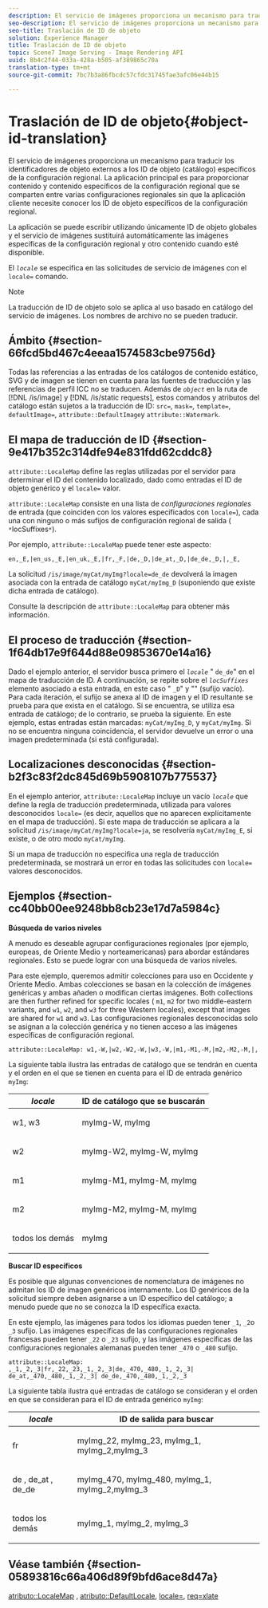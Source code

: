 ```yaml
---
description: El servicio de imágenes proporciona un mecanismo para traducir los identificadores de objeto externos a los ID de objeto (catálogo) específicos de la configuración regional. La aplicación principal es para proporcionar contenido y contenido específicos de la configuración regional que se comparten entre varias configuraciones regionales sin que la aplicación cliente necesite conocer los ID de objeto específicos de la configuración regional.
seo-description: El servicio de imágenes proporciona un mecanismo para traducir los identificadores de objeto externos a los ID de objeto (catálogo) específicos de la configuración regional. La aplicación principal es para proporcionar contenido y contenido específicos de la configuración regional que se comparten entre varias configuraciones regionales sin que la aplicación cliente necesite conocer los ID de objeto específicos de la configuración regional.
seo-title: Traslación de ID de objeto
solution: Experience Manager
title: Traslación de ID de objeto
topic: Scene7 Image Serving - Image Rendering API
uuid: 8b4c2f44-033a-428a-b505-af389865c70a
translation-type: tm+mt
source-git-commit: 7bc7b3a86fbcdc57cfdc31745fae3afc06e44b15

---
```



# Traslación de ID de objeto{#object-id-translation}

El servicio de imágenes proporciona un mecanismo para traducir los identificadores de objeto externos a los ID de objeto (catálogo) específicos de la configuración regional. La aplicación principal es para proporcionar contenido y contenido específicos de la configuración regional que se comparten entre varias configuraciones regionales sin que la aplicación cliente necesite conocer los ID de objeto específicos de la configuración regional.

La aplicación se puede escribir utilizando únicamente ID de objeto globales y el servicio de imágenes sustituirá automáticamente las imágenes específicas de la configuración regional y otro contenido cuando esté disponible.

El *`locale`* se especifica en las solicitudes de servicio de imágenes con el `locale=` comando.

>[!NOTE]
>
>La traducción de ID de objeto solo se aplica al uso basado en catálogo del servicio de imágenes. Los nombres de archivo no se pueden traducir.

## Ámbito {#section-66fcd5bd467c4eeaa1574583cbe9756d}

Todas las referencias a las entradas de los catálogos de contenido estático, SVG y de imagen se tienen en cuenta para las fuentes de traducción y las referencias de perfil ICC no se traducen. Además de *`object`* en la ruta de [!DNL /is/image] y [!DNL /is/static requests], estos comandos y atributos del catálogo están sujetos a la traducción de ID: `src=`, `mask=`, `template=`, `defaultImage=`, `attribute::DefaultImage`y `attribute::Watermark`.

## El mapa de traducción de ID {#section-9e417b352c314dfe94e831fdd62cddc8}

`attribute::LocaleMap` define las reglas utilizadas por el servidor para determinar el ID del contenido localizado, dado como entradas el ID de objeto genérico y el `locale=` valor.

`attribute::LocaleMap` consiste en una lista de *configuraciones regionales* de entrada (que coinciden con los valores especificados con `locale=`), cada una con ninguno o más sufijos de configuración regional de salida ( ` *`locSuffixes`*`).

Por ejemplo, `attribute::LocaleMap` puede tener este aspecto:

`en,_E,|en_us,_E,|en_uk,_E,|fr,_F,|de,_D,|de_at,_D,|de_de,_D,|,_E,`

La solicitud `/is/image/myCat/myImg?locale=de_de` devolverá la imagen asociada con la entrada de catálogo `myCat/myImg_D` (suponiendo que existe dicha entrada de catálogo).

Consulte la descripción de `attribute::LocaleMap` para obtener más información.

## El proceso de traducción {#section-1f64db17e9f644d88e09853670e14a16}

Dado el ejemplo anterior, el servidor busca primero el *`locale`* &quot; `de_de`&quot; en el mapa de traducción de ID. A continuación, se repite sobre el *`locSuffixes`* elemento asociado a esta entrada, en este caso &quot; `_D`&quot; y &quot;&quot; (sufijo vacío). Para cada iteración, el sufijo se anexa al ID de imagen y el ID resultante se prueba para que exista en el catálogo. Si se encuentra, se utiliza esa entrada de catálogo; de lo contrario, se prueba la siguiente. En este ejemplo, estas entradas están marcadas: `myCat/myImg_D`, y `myCat/myImg`. Si no se encuentra ninguna coincidencia, el servidor devuelve un error o una imagen predeterminada (si está configurada).

## Localizaciones desconocidas {#section-b2f3c83f2dc845d69b5908107b775537}

En el ejemplo anterior, `attribute::LocaleMap` incluye un vacío *`locale`* que define la regla de traducción predeterminada, utilizada para valores desconocidos `locale=` (es decir, aquellos que no aparecen explícitamente en el mapa de traducción). Si este mapa de traducción se aplicara a la solicitud `/is/image/myCat/myImg?locale=ja`, se resolvería `myCat/myImg_E`, si existe, o de otro modo `myCat/myImg`.

Si un mapa de traducción no especifica una regla de traducción predeterminada, se mostrará un error en todas las solicitudes con `locale=` valores desconocidos.

## Ejemplos {#section-cc40bb00ee9248bb8cb23e17d7a5984c}

**Búsqueda de varios niveles**

A menudo es deseable agrupar configuraciones regionales (por ejemplo, europeas, de Oriente Medio y norteamericanas) para abordar estándares regionales. Esto se puede lograr con una búsqueda de varios niveles.

Para este ejemplo, queremos admitir colecciones para uso en Occidente y Oriente Medio. Ambas colecciones se basan en la colección de imágenes genéricas y ambas añaden o modifican ciertas imágenes. Both collections are then further refined for specific locales ( `m1`, `m2` for two middle-eastern variants, and `w1`, `w2`, and `w3` for three Western locales), except that images are shared for `w1` and `w3`. Las configuraciones regionales desconocidas solo se asignan a la colección genérica y no tienen acceso a las imágenes específicas de configuración regional.

`attribute::LocaleMap: w1,-W,|w2,-W2,-W,|w3,-W,|m1,-M1,-M,|m2,-M2,-M,|,`

La siguiente tabla ilustra las entradas de catálogo que se tendrán en cuenta y el orden en el que se tienen en cuenta para el ID de entrada genérico `myImg`:

<table id="table_97EB13E3DB9B48D3A4184D5ECC8E9F86"> 
 <thead> 
  <tr> 
   <th class="entry"> <b> <i>locale</i> </b> </th> 
   <th class="entry"> <b>ID de catálogo que se buscarán</b> </th> 
  </tr> 
 </thead>
 <tbody> 
  <tr> 
   <td> <p> <span class="codeph"> w1, w3 </span> </p> </td> 
   <td> <p> <span class="codeph"> myImg-W, myImg </span> </p> </td> 
  </tr> 
  <tr> 
   <td> <p> <span class="codeph"> w2 </span> </p> </td> 
   <td> <p> <span class="codeph"> myImg-W2, myImg-W, myImg </span> </p> </td> 
  </tr> 
  <tr> 
   <td> <p> <span class="codeph"> m1 </span> </p> </td> 
   <td> <p> <span class="codeph"> myImg-M1, myImg-M, myImg </span> </p> </td> 
  </tr> 
  <tr> 
   <td> <p> <span class="codeph"> m2 </span> </p> </td> 
   <td> <p> <span class="codeph"> myImg-M2, myImg-M, myImg </span> </p> </td> 
  </tr> 
  <tr> 
   <td> <p>todos los demás </p> </td> 
   <td> <p> <span class="codeph"> myImg </span> </p> </td> 
  </tr> 
 </tbody> 
</table>

**Buscar ID específicos**

Es posible que algunas convenciones de nomenclatura de imágenes no admitan los ID de imagen genéricos internamente. Los ID genéricos de la solicitud siempre deben asignarse a un ID específico del catálogo; a menudo puede que no se conozca la ID específica exacta.

En este ejemplo, las imágenes para todos los idiomas pueden tener `_1`, `_2`o `_3` sufijo. Las imágenes específicas de las configuraciones regionales francesas pueden tener `_22` o `_23` sufijo, y las imágenes específicas de las configuraciones regionales alemanas pueden tener `_470` o `_480` sufijo.

`attribute::LocaleMap: ,_1,_2,_3|fr,_22,_23,_1,_2,_3|de,_470,_480,_1,_2,_3| de_at,_470,_480,_1,_2,_3| de_de,_470,_480,_1,_2,_3`

La siguiente tabla ilustra qué entradas de catálogo se consideran y el orden en que se consideran para el ID de entrada genérico `myImg`:

<table id="table_A7EE4AA0F1C24284B83CC4B40622D24F"> 
 <thead> 
  <tr> 
   <th class="entry"> <b> <i>locale</i> </b> </th> 
   <th class="entry"> <b>ID de salida para buscar</b> </th> 
  </tr> 
 </thead>
 <tbody> 
  <tr> 
   <td> <p> <span class="codeph"> fr </span> </p> </td> 
   <td> <p> <span class="codeph"> myImg_22, myImg_23, myImg_1, myImg_2,myImg_3 </span> </p> </td> 
  </tr> 
  <tr> 
   <td> <p> <span class="codeph"> de </span>, <span class="codeph"> de_at </span>, <span class="codeph"> de_de </span> </p> </td> 
   <td> <p> <span class="codeph"> myImg_470, myImg_480, myImg_1, myImg_2,myImg_3 </span> </p> </td> 
  </tr> 
  <tr> 
   <td> <p>todos los demás </p> </td> 
   <td> <p> <span class="codeph"> myImg_1, myImg_2, myImg_3 </span> </p> </td> 
  </tr> 
 </tbody> 
</table>

## Véase también {#section-05893816c66a406d89f9bfd6ace8d47a}

[atributo::LocaleMap](../../../../../is-api/image-catalog/image-serving-api-ref/c-image-catalog-reference/c-attributes-reference/r-localemap.md#reference-49bbf598f8ea47c3a563755cef306318) , [atributo::DefaultLocale](../../../../../is-api/image-catalog/image-serving-api-ref/c-image-catalog-reference/c-attributes-reference/r-defaultlocale.md#reference-69462ad9923f464f80c2c012342a6b6b), [locale=](../../../../../is-api/http-ref/image-serving-api-ref/c-http-protocol-reference/c-command-reference/r-locale.md#reference-8a846b2fbc004a12821b956ed3b25cfb), [req=xlate](../../../../../is-api/http-ref/image-serving-api-ref/c-http-protocol-reference/c-command-reference/r-req/r-req.md#reference-907cdb4a97034db7ad94695f25552e76)
